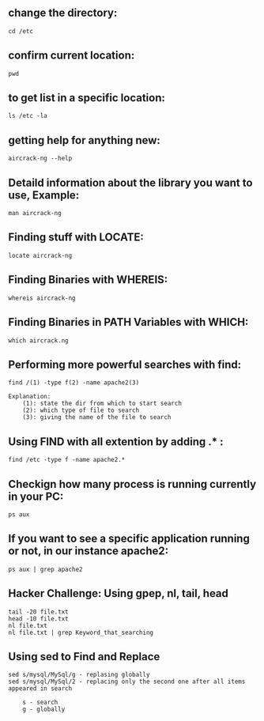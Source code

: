 ## change the directory:
    cd /etc

## confirm current location:
    pwd

## to get list in a specific location:
    ls /etc -la

## getting help for anything new:
    aircrack-ng --help

## Detaild information about the library you want to use, Example:
    man aircrack-ng

## Finding stuff with LOCATE:
    locate aircrack-ng

## Finding Binaries with WHEREIS:
    whereis aircrack-ng

## Finding Binaries in PATH Variables with WHICH:
    which aircrack.ng

## Performing more powerful searches with find:
    find /(1) -type f(2) -name apache2(3)

    Explanation:
        (1): state the dir from which to start search
        (2): which type of file to search
        (3): giving the name of the file to search

## Using FIND with all extention by adding .* :

    find /etc -type f -name apache2.*

## Checkign how many process is running currently in your PC:

    ps aux

## If you want to see a specific application running or not, in our instance apache2:

    ps aux | grep apache2

## Hacker Challenge: Using gpep, nl, tail, head

    tail -20 file.txt
    head -10 file.txt
    nl file.txt
    nl file.txt | grep Keyword_that_searching

## Using sed to Find and Replace

    sed s/mysql/MySql/g - replasing globally
    sed s/mysql/MySql/2 - replacing only the second one after all items appeared in search

        s - search
        g - globally
